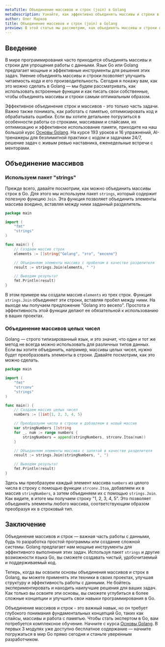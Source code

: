```yaml
---
metaTitle: Объединение массивов и строк (join) в Golang
metaDescription: Узнайте, как эффективно объединять массивы и строки в языке программирования Golang- чтобы создавать удобочитаемый и эффективный код- изучая основные функции и возможности.
author: Олег Марков
title: Объединение массивов и строк (join) в Golang
preview: В этой статье мы рассмотрим, как объединять массивы и строки в Go- используя стандартные библиотеки и собственные функции. Погрузитесь в мир Golang и узнайте, как это работает
---
```


## Введение

В мире программирования часто приходится объединять массивы и строки для упрощения работы с данными. Язык Go или Golang предлагает мощные и эффективные инструменты для решения этих задач. Умение объединять массивы и строки позволяет улучшить читаемость кода и его производительность. Сегодня я покажу вам, как это можно сделать в Golang — мы будем рассматривать, как использовать встроенные функции и как писать свои собственные, чтобы объединять массивы и строки самым оптимальным образом.

Эффективное объединение строк и массивов - это только часть задачи. Важно также понимать, как работать с памятью, оптимизировать код и обрабатывать ошибки. Если вы хотите детальнее погрузиться в особенности работы со строками, массивами и слайсами, их оптимизацию и эффективное использование памяти, приходите на наш большой курс [Основы Golang](https://purpleschool.ru/course/go-basics?utm_source=knowledgebase&utm_medium=text&utm_campaign=Obedinenie_massivov_i_strok_(join)_v_Golang). На курсе 193 уроков и 16 упражнений, AI-тренажеры для безлимитной практики с кодом и задачами 24/7, решение задач с живым ревью наставника, еженедельные встречи с менторами.

## Объединение массивов

### Используем пакет "strings"

Прежде всего, давайте посмотрим, как можно объединить массивы строк в Go. Для этого мы используем пакет `strings`, который содержит полезную функцию `Join`. Эта функция позволяет объединить элементы массива воедино, вставляя между ними заданный разделитель.

```go
package main

import (
	"fmt"
	"strings"
)

func main() {
	// Создаем массив строк
	elements := []string{"Golang", "это", "весело"}

	// Объединяем элементы массива с пробелом в качестве разделителя
	result := strings.Join(elements, " ")

	// Выводим результат
	fmt.Println(result)
}
```

В этом примере мы создали массив `elements` из трех строк. Функция `strings.Join` объединяет эти строки, вставляя пробел между ними. На выходе мы получаем предложение "Golang это весело". Простота и эффективность этой функции делают ее обязательной к использованию в ваших проектах.

### Объединение массивов целых чисел

Golang — строго типизированный язык, и это значит, что один и тот же метод не всегда можно использовать для различных типов данных. Если вы хотите объединить, например, массивы целых чисел, нужно будет преобразовать элементы в строки. Давайте посмотрим, как это можно сделать.

```go
package main

import (
	"fmt"
	"strconv"
	"strings"
)

func main() {
	// Создаем массив целых чисел
	numbers := []int{1, 2, 3, 4, 5}

	// Преобразуем числа в строки и добавляем в новый массив
	var stringNumbers []string
	for _, num := range numbers {
		stringNumbers = append(stringNumbers, strconv.Itoa(num))
	}

	// Объединяем элементы массива с запятой в качестве разделителя
	result := strings.Join(stringNumbers, ", ")

	// Выводим результат
	fmt.Println(result)
}
```

Здесь мы преобразуем каждый элемент массива `numbers` из целого числа в строку с помощью функции `strconv.Itoa`, добавляем их в массив `stringNumbers`, а затем объединяем их с помощью `strings.Join`. Как видите, в итоге мы получаем строку "1, 2, 3, 4, 5". Это позволяет объединять элементы любого массива, соответствующим образом преобразуя их в строковый тип.

## Заключение

Объединение массивов и строк — важная часть работы с данными, будь то разработка простой программы или создание сложной системы. Golang предлагает нам мощные инструменты для эффективного выполнения этих задач. Используя пакет `strings` и другие возможности языка Go, вы сможете создавать чистый, удобочитаемый и поддерживаемый код.

Теперь, когда вы освоили основы объединения массивов и строк в Golang, вы можете применять эти техники в своих проектах, улучшая структуру и эффективность работы с данными. Не бойтесь экспериментировать и находить наилучшие решения для ваших задач. Как только вы освоите эти основы, вы сможете углубиться в более сложные концепции и улучшить свои навыки программирования в Go.

Объединение массивов и строк - это важный навык, но он требует глубокого понимания фундаментальных концепций Go, таких как слайсы, массивы и работа с памятью. Чтобы стать экспертом в Go, вам потребуется комплексное обучение. Начните с курса [Основы Golang](https://purpleschool.ru/course/go-basics?utm_source=knowledgebase&utm_medium=text&utm_campaign=Obedinenie_massivov_i_strok_(join)_v_Golang). В первых 3 модулях уже доступно бесплатное содержание — начните погружаться в мир Go прямо сегодня и станьте уверенным разработчиком.
